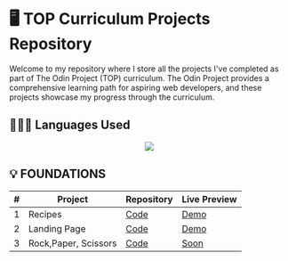 # 🖥️ TOP Curriculum Projects Repository

Welcome to my repository where I store all the projects I've completed as part of The Odin Project (TOP) curriculum. The Odin Project provides a comprehensive learning path for aspiring web developers, and these projects showcase my progress through the curriculum.
## 🧑🏻‍💻 Languages Used
<p align="center">
<img src="https://skillicons.dev/icons?i=html,css,js"/>
</p>

## 💡 FOUNDATIONS
<center>

| #  | Project           | Repository                                              | Live Preview                                       |
|---|-----------------------|-------------------------------------------------------|--------------------------------------------------|
| 1 | Recipes            | [Code](https://github.com/bytebard7/odin-recipes)                    | [Demo ](https://bytebard7.github.io/odin-recipes/)     |
| 2 | Landing Page            | [Code](https://github.com/bytebard7/The-Odin-Project/tree/main/Landing-Page)                    | [Demo ](https://bytebard7.github.io/The-Odin-Project/Landing-Page/)     |
| 3 | Rock,Paper, Scissors           | [Code](https://github.com/bytebard7/The-Odin-Project/tree/main/RPS)                    | [Soon]()     |

</center>

